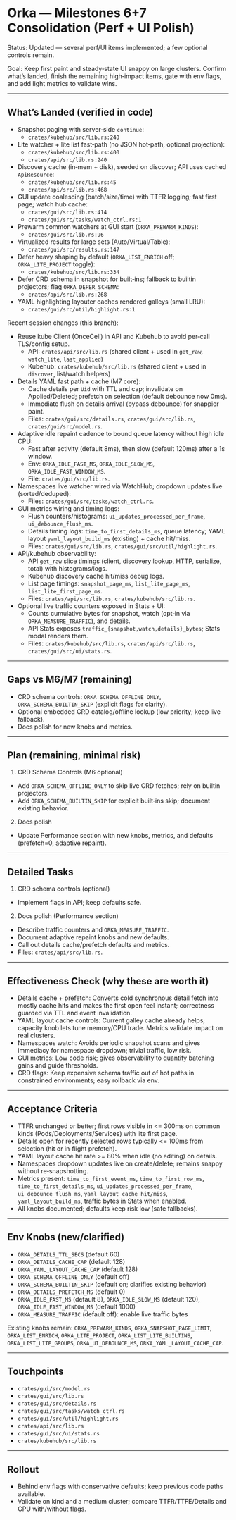 # Orka — Milestones 6+7 Consolidation (Perf + UI Polish)

Status: Updated — several perf/UI items implemented; a few optional controls remain.

Goal: Keep first paint and steady‑state UI snappy on large clusters. Confirm what’s landed, finish the remaining high‑impact items, gate with env flags, and add light metrics to validate wins.

---

## What’s Landed (verified in code)

- Snapshot paging with server‑side `continue`:
  - `crates/kubehub/src/lib.rs:240`
- Lite watcher + lite list fast‑path (no JSON hot‑path, optional projection):
  - `crates/kubehub/src/lib.rs:400`
  - `crates/api/src/lib.rs:240`
- Discovery cache (in‑mem + disk), seeded on discover; API uses cached `ApiResource`:
  - `crates/kubehub/src/lib.rs:45`
  - `crates/api/src/lib.rs:468`
- GUI update coalescing (batch/size/time) with TTFR logging; fast first page; watch hub cache:
  - `crates/gui/src/lib.rs:414`
  - `crates/gui/src/tasks/watch_ctrl.rs:1`
- Prewarm common watchers at GUI start (`ORKA_PREWARM_KINDS`):
  - `crates/gui/src/lib.rs:96`
- Virtualized results for large sets (Auto/Virtual/Table):
  - `crates/gui/src/results.rs:147`
- Defer heavy shaping by default (`ORKA_LIST_ENRICH` off; `ORKA_LITE_PROJECT` toggle):
  - `crates/kubehub/src/lib.rs:334`
- Defer CRD schema in snapshot for built‑ins; fallback to builtin projectors; flag `ORKA_DEFER_SCHEMA`:
  - `crates/api/src/lib.rs:268`
- YAML highlighting layouter caches rendered galleys (small LRU):
  - `crates/gui/src/util/highlight.rs:1`

Recent session changes (this branch):
- Reuse kube Client (OnceCell) in API and Kubehub to avoid per‑call TLS/config setup.
  - API: `crates/api/src/lib.rs` (shared client + used in `get_raw`, `watch_lite`, `last_applied`)
  - Kubehub: `crates/kubehub/src/lib.rs` (shared client + used in `discover`, list/watch helpers)
- Details YAML fast path + cache (M7 core):
  - Cache details per `Uid` with TTL and cap; invalidate on Applied/Deleted; prefetch on selection (default debounce now 0ms).
  - Immediate flush on details arrival (bypass debounce) for snappier paint.
  - Files: `crates/gui/src/details.rs`, `crates/gui/src/lib.rs`, `crates/gui/src/model.rs`.
- Adaptive idle repaint cadence to bound queue latency without high idle CPU:
  - Fast after activity (default 8ms), then slow (default 120ms) after a 1s window.
  - Env: `ORKA_IDLE_FAST_MS`, `ORKA_IDLE_SLOW_MS`, `ORKA_IDLE_FAST_WINDOW_MS`.
  - File: `crates/gui/src/lib.rs`.
- Namespaces live watcher wired via WatchHub; dropdown updates live (sorted/deduped):
  - Files: `crates/gui/src/tasks/watch_ctrl.rs`.
- GUI metrics wiring and timing logs:
  - Flush counters/histograms: `ui_updates_processed_per_frame`, `ui_debounce_flush_ms`.
  - Details timing logs: `time_to_first_details_ms`, queue latency; YAML layout `yaml_layout_build_ms` (existing) + cache hit/miss.
  - Files: `crates/gui/src/lib.rs`, `crates/gui/src/util/highlight.rs`.
- API/kubehub observability:
  - API `get_raw` slice timings (client, discovery lookup, HTTP, serialize, total) with histograms/logs.
  - Kubehub discovery cache hit/miss debug logs.
  - List page timings: `snapshot_page_ms`, `list_lite_page_ms`, `list_lite_first_page_ms`.
  - Files: `crates/api/src/lib.rs`, `crates/kubehub/src/lib.rs`.
- Optional live traffic counters exposed in Stats + UI:
  - Counts cumulative bytes for snapshot, watch (opt‑in via `ORKA_MEASURE_TRAFFIC`), and details.
  - API Stats exposes `traffic_{snapshot,watch,details}_bytes`; Stats modal renders them.
  - Files: `crates/kubehub/src/lib.rs`, `crates/api/src/lib.rs`, `crates/gui/src/ui/stats.rs`.

---

## Gaps vs M6/M7 (remaining)

- CRD schema controls: `ORKA_SCHEMA_OFFLINE_ONLY`, `ORKA_SCHEMA_BUILTIN_SKIP` (explicit flags for clarity).
- Optional embedded CRD catalog/offline lookup (low priority; keep live fallback).
- Docs polish for new knobs and metrics.

---

## Plan (remaining, minimal risk)

1) CRD Schema Controls (M6 optional)
- Add `ORKA_SCHEMA_OFFLINE_ONLY` to skip live CRD fetches; rely on builtin projectors.
- Add `ORKA_SCHEMA_BUILTIN_SKIP` for explicit built‑ins skip; document existing behavior.

2) Docs polish
- Update Performance section with new knobs, metrics, and defaults (prefetch=0, adaptive repaint).

---

## Detailed Tasks

1) CRD schema controls (optional)
- Implement flags in API; keep defaults safe.

2) Docs polish (Performance section)
- Describe traffic counters and `ORKA_MEASURE_TRAFFIC`.
- Document adaptive repaint knobs and new defaults.
- Call out details cache/prefetch defaults and metrics.
- Files: `crates/api/src/lib.rs`.

---

## Effectiveness Check (why these are worth it)

- Details cache + prefetch: Converts cold synchronous detail fetch into mostly cache hits and makes the first open feel instant; correctness guarded via TTL and event invalidation.
- YAML layout cache controls: Current galley cache already helps; capacity knob lets tune memory/CPU trade. Metrics validate impact on real clusters.
- Namespaces watch: Avoids periodic snapshot scans and gives immediacy for namespace dropdown; trivial traffic, low risk.
- GUI metrics: Low code risk; gives observability to quantify batching gains and guide thresholds.
- CRD flags: Keep expensive schema traffic out of hot paths in constrained environments; easy rollback via env.

---

## Acceptance Criteria

- TTFR unchanged or better; first rows visible in <= 300ms on common kinds (Pods/Deployments/Services) with lite first page.
- Details open for recently selected rows typically <= 100ms from selection (hit or in‑flight prefetch).
- YAML layout cache hit rate >= 80% when idle (no editing) on details.
- Namespaces dropdown updates live on create/delete; remains snappy without re‑snapshotting.
- Metrics present: `time_to_first_event_ms`, `time_to_first_row_ms`, `time_to_first_details_ms`, `ui_updates_processed_per_frame`, `ui_debounce_flush_ms`, `yaml_layout_cache_hit/miss`, `yaml_layout_build_ms`, traffic bytes in Stats when enabled.
- All knobs documented; defaults keep risk low (safe fallbacks).

---

## Env Knobs (new/clarified)

- `ORKA_DETAILS_TTL_SECS` (default 60)
- `ORKA_DETAILS_CACHE_CAP` (default 128)
- `ORKA_YAML_LAYOUT_CACHE_CAP` (default 128)
- `ORKA_SCHEMA_OFFLINE_ONLY` (default off)
- `ORKA_SCHEMA_BUILTIN_SKIP` (default on; clarifies existing behavior)
- `ORKA_DETAILS_PREFETCH_MS` (default 0)
- `ORKA_IDLE_FAST_MS` (default 8), `ORKA_IDLE_SLOW_MS` (default 120), `ORKA_IDLE_FAST_WINDOW_MS` (default 1000)
- `ORKA_MEASURE_TRAFFIC` (default off): enable live traffic bytes

Existing knobs remain: `ORKA_PREWARM_KINDS`, `ORKA_SNAPSHOT_PAGE_LIMIT`, `ORKA_LIST_ENRICH`, `ORKA_LITE_PROJECT`, `ORKA_LIST_LITE_BUILTINS`, `ORKA_LIST_LITE_GROUPS`, `ORKA_UI_DEBOUNCE_MS`, `ORKA_YAML_LAYOUT_CACHE_CAP`.

---

## Touchpoints

- `crates/gui/src/model.rs`
- `crates/gui/src/lib.rs`
- `crates/gui/src/details.rs`
- `crates/gui/src/tasks/watch_ctrl.rs`
- `crates/gui/src/util/highlight.rs`
- `crates/api/src/lib.rs`
- `crates/gui/src/ui/stats.rs`
- `crates/kubehub/src/lib.rs`

---

## Rollout

- Behind env flags with conservative defaults; keep previous code paths available.
- Validate on kind and a medium cluster; compare TTFR/TTFE/Details and CPU with/without flags.
